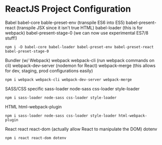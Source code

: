 # ReactJS Project Configuration

Babel
babel-core bable-preset-env (transpile ES6 into ES5) babel-present-react (transpile JSX since it isn't true HTML) babel-loader (this is for webpack) babel-present-stage-0 (we can now use experimental ES7/8 stuff!)

`npm i -D babel-core babel-loader babel-preset-env babel-preset-react babel-preset-stage-0`

Bundler (w/ Webpack)
webpack webpack-cli (run webpack commands on cli) webpack-dev-server (nodemon for React) webpack-merge (this allows for dev, staging, prod configurations easily)

`npm i webpack webpack-cli webpack-dev-server webpack-merge`

SASS/CSS specific
sass-loader node-sass css-loader style-loader

`npm i sass-loader node-sass css-loader style-loader`

HTML
html-webpack-plugin

`npm i sass-loader node-sass css-loader style-loader html-webpack-plugin`

React
react react-dom (actually allow React to manipulate the DOM) dotenv

`npm i react react-dom dotenv`
